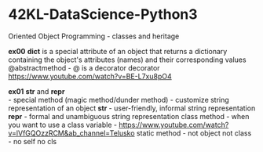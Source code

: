 # 42KL-DataScience-Python3
Oriented Object Programming
	- classes and heritage

**ex00**
__dict__ is a special attribute of an object that returns a dictionary containing the object's attributes (names) and their corresponding values
@abstractmethod - @ is a decorator
decorator https://www.youtube.com/watch?v=BE-L7xu8pO4

**ex01**
__str__ and __repr__ <br>
		- special method (magic method/dunder method)
		- customize string representation of an object
__str__ - user-friendly, informal string representation 
__repr__ - formal and unambiguous string representation
class method - when you want to use a class variable
			 - https://www.youtube.com/watch?v=lVfGQOzzRCM&ab_channel=Telusko
static method - not object not class 
			  - no self no cls  